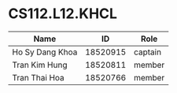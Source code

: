 # CS112.L12.KHCL

| Name          | ID | Role
| ------------- | ------------- |-------
| Ho Sy Dang Khoa  | 18520915  | captain
| Tran Kim Hung  | 18520811  | member
| Tran Thai Hoa  | 18520766  | member



